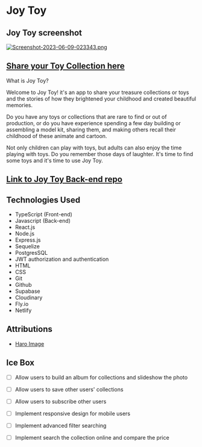 # Joy Toy

## Joy Toy screenshot

[![Screenshot-2023-06-09-023343.png](https://i.postimg.cc/d1XT8fn0/Screenshot-2023-06-09-023343.png)](https://postimg.cc/DJrZhB9V)

## [Share your Toy Collection here](https://joy-toy.netlify.app/)

What is Joy Toy?

Welcome to Joy Toy! it's an app to share your treasure collections or toys and the stories of how they brightened your childhood and created beautiful memories. 

Do you have any toys or collections that are rare to find or out of production, or do you have experience spending a few day building or assembling a model kit, sharing them, and making others recall their childhood of these animate and cartoon.

Not only children can play with toys, but adults can also enjoy the time playing with toys. Do you remember those days of laughter. It's time to find some toys and it's time to use Joy Toy.

## [Link to Joy Toy Back-end repo](https://github.com/kyj666pao/joy-toy-back-end)

## Technologies Used
* TypeScript (Front-end)
* Javascript (Back-end)
* React.js
* Node.js
* Express.js
* Sequelize
* PostgresSQL
* JWT authorization and authentication
* HTML
* CSS
* Git
* Github
* Supabase
* Cloudinary
* Fly.io
* Netlify

## Attributions
* [Haro Image](https://gundamonroblox.fandom.com/wiki/Haro?file=2014_NikeTube_Studios_Haro.png)

## Ice Box
- [ ] Allow users to build an album for collections and slideshow the photo
- [ ] Allow users to save other users' collections
- [ ] Allow users to subscribe other users
- [ ] Implement responsive design for mobile users
- [ ] Implement advanced filter searching
- [ ] Implement search the collection online and compare the price






